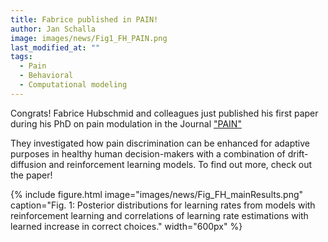 ```yaml
---
title: Fabrice published in PAIN!
author: Jan Schalla
image: images/news/Fig1_FH_PAIN.png
last_modified_at: ""
tags:
  - Pain
  - Behavioral
  - Computational modeling
---
```


<!-- excerpt start -->
Congrats! Fabrice Hubschmid and colleagues just published his first paper during his PhD on pain modulation in the Journal ["PAIN"](https://journals.lww.com/pain/fulltext/9900/mechanisms_of_increased_pain_discrimination_by.801.aspx)
<!-- excerpt end -->
They investigated how pain discrimination can be enhanced for adaptive purposes in healthy human decision-makers with a combination of drift-diffusion and reinforcement learning models. To find out more, check out the paper!

{%
  include figure.html
  image="images/news/Fig_FH_mainResults.png"
  caption="Fig. 1: Posterior distributions for learning rates from models with reinforcement learning and correlations of learning rate estimations with learned increase in correct choices."
  width="600px"
%}
